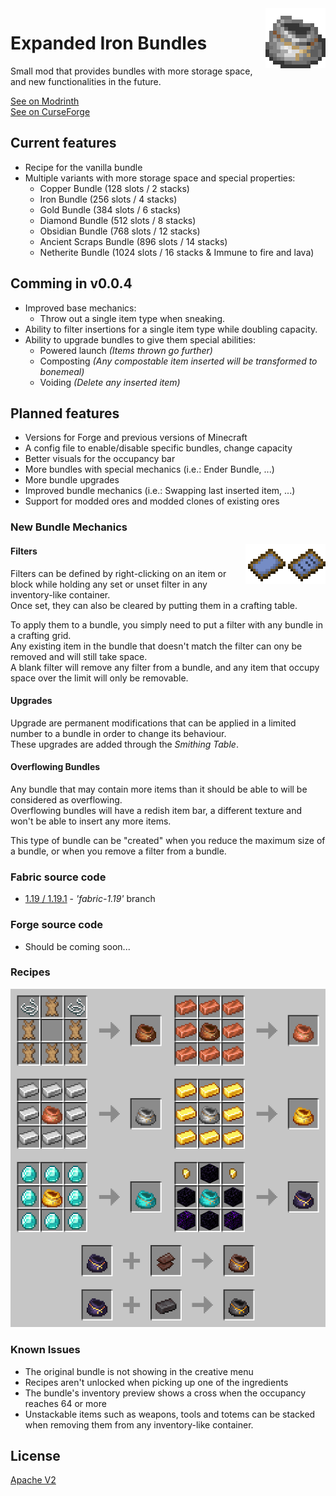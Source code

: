 <img src="images/items/iron_ingot_bundle.png" align="right" width="96px" height="96px"/>

# Expanded Iron Bundles
Small mod that provides bundles with more storage space, and new functionalities in the future.

[See on Modrinth](https://modrinth.com/mod/expanded-iron-bundles)<br>
[See on CurseForge](https://www.curseforge.com/minecraft/mc-mods/expanded-iron-bundles-fabric)

## Current features
* Recipe for the vanilla bundle
* Multiple variants with more storage space and special properties:
  * Copper Bundle (128 slots / 2 stacks)
  * Iron Bundle (256 slots / 4 stacks)
  * Gold Bundle (384 slots / 6 stacks)
  * Diamond Bundle (512 slots / 8 stacks)
  * Obsidian Bundle (768 slots / 12 stacks)
  * Ancient Scraps Bundle (896 slots / 14 stacks)
  * Netherite Bundle (1024 slots / 16 stacks & Immune to fire and lava)
  
## Comming in v0.0.4
* Improved base mechanics:
  * Throw out a single item type when sneaking.
* Ability to filter insertions for a single item type while doubling capacity.
* Ability to upgrade bundles to give them special abilities:
  * Powered launch <i>(Items thrown go further)</i>
  * Composting <i>(Any compostable item inserted will be transformed to bonemeal)</i>
  * Voiding <i>(Delete any inserted item)</i>

## Planned features
* Versions for Forge and previous versions of Minecraft
* A config file to enable/disable specific bundles, change capacity
* Better visuals for the occupancy bar
* More bundles with special mechanics (i.e.: Ender Bundle, ...)
* More bundle upgrades
* Improved bundle mechanics (i.e.: Swapping last inserted item, ...)
* Support for modded ores and modded clones of existing ores

### New Bundle Mechanics

<img src="images/items/bundle_filter_set.png" align="right" width="64px" height="64px"/>
<img src="images/items/bundle_filter_unset.png" align="right" width="64px" height="64px"/>

#### Filters
Filters can be defined by right-clicking on an item or block while holding any set or unset filter in any inventory-like container.<br>
Once set, they can also be cleared by putting them in a crafting table.

To apply them to a bundle, you simply need to put a filter with any bundle in a crafting grid.<br>
Any existing item in the bundle that doesn't match the filter can ony be removed and will still take space.<br>
A blank filter will remove any filter from a bundle, and any item that occupy space over the limit will only be removable.

#### Upgrades
Upgrade are permanent modifications that can be applied in a limited number to a bundle in order to change its behaviour.<br>
These upgrades are added through the <i>Smithing Table</i>.

#### Overflowing Bundles
Any bundle that may contain more items than it should be able to will be considered as overflowing.<br>
Overflowing bundles will have a redish item bar, a different texture and won't be able to insert any more items.

This type of bundle can be "created" when you reduce the maximum size of a bundle, or when you remove a filter from a bundle.

### Fabric source code
* [1.19 / 1.19.1](https://github.com/aziascreations/MC-Expanded-Iron-Bundles/tree/fabric-1.19) - *'fabric-1.19'* branch

### Forge source code
* Should be coming soon...

### Recipes
<img src="images/crafts/full_all.png"/>

### Known Issues
* The original bundle is not showing in the creative menu
* Recipes aren't unlocked when picking up one of the ingredients
* The bundle's inventory preview shows a cross when the occupancy reaches 64 or more
* Unstackable items such as weapons, tools and totems can be stacked when removing them from any inventory-like container.

## License
[Apache V2](LICENSE)
